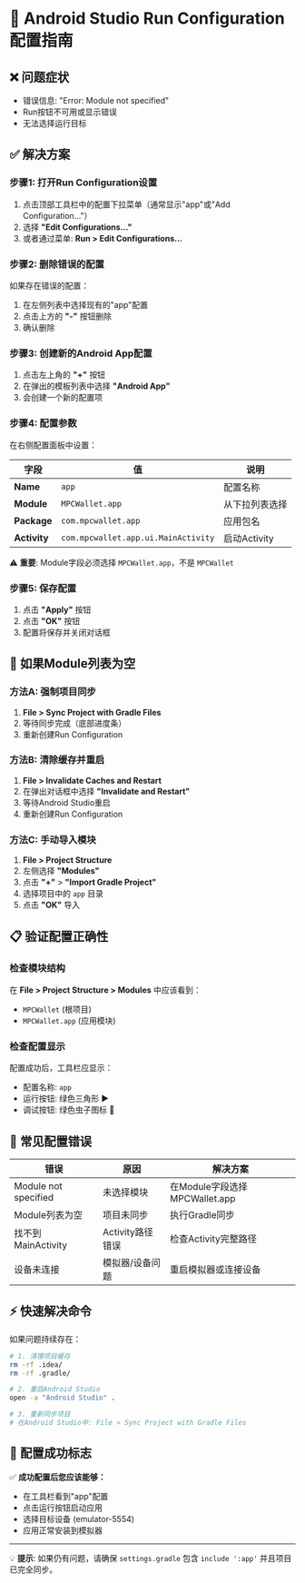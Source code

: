 # 🔧 Android Studio Run Configuration 配置指南

## ❌ 问题症状
- 错误信息: "Error: Module not specified"
- Run按钮不可用或显示错误
- 无法选择运行目标

## ✅ 解决方案

### **步骤1: 打开Run Configuration设置**

1. 点击顶部工具栏中的配置下拉菜单（通常显示"app"或"Add Configuration..."）
2. 选择 **"Edit Configurations..."**
3. 或者通过菜单: **Run > Edit Configurations...**

### **步骤2: 删除错误的配置**

如果存在错误的配置：
1. 在左侧列表中选择现有的"app"配置
2. 点击上方的 **"-"** 按钮删除
3. 确认删除

### **步骤3: 创建新的Android App配置**

1. 点击左上角的 **"+"** 按钮
2. 在弹出的模板列表中选择 **"Android App"**
3. 会创建一个新的配置项

### **步骤4: 配置参数**

在右侧配置面板中设置：

| 字段 | 值 | 说明 |
|------|----|----|
| **Name** | `app` | 配置名称 |
| **Module** | `MPCWallet.app` | 从下拉列表选择 |
| **Package** | `com.mpcwallet.app` | 应用包名 |
| **Activity** | `com.mpcwallet.app.ui.MainActivity` | 启动Activity |

⚠️ **重要**: Module字段必须选择 `MPCWallet.app`，不是 `MPCWallet`

### **步骤5: 保存配置**

1. 点击 **"Apply"** 按钮
2. 点击 **"OK"** 按钮
3. 配置将保存并关闭对话框

## 🔄 如果Module列表为空

### **方法A: 强制项目同步**

1. **File > Sync Project with Gradle Files**
2. 等待同步完成（底部进度条）
3. 重新创建Run Configuration

### **方法B: 清除缓存并重启**

1. **File > Invalidate Caches and Restart**
2. 在弹出对话框中选择 **"Invalidate and Restart"**
3. 等待Android Studio重启
4. 重新创建Run Configuration

### **方法C: 手动导入模块**

1. **File > Project Structure**
2. 左侧选择 **"Modules"**
3. 点击 **"+"** > **"Import Gradle Project"**
4. 选择项目中的 `app` 目录
5. 点击 **"OK"** 导入

## 📋 验证配置正确性

### **检查模块结构**

在 **File > Project Structure > Modules** 中应该看到：
- `MPCWallet` (根项目)
- `MPCWallet.app` (应用模块)

### **检查配置显示**

配置成功后，工具栏应显示：
- 配置名称: `app`
- 运行按钮: 绿色三角形 ▶️
- 调试按钮: 绿色虫子图标 🐞

## 🎯 常见配置错误

| 错误 | 原因 | 解决方案 |
|------|------|----------|
| Module not specified | 未选择模块 | 在Module字段选择MPCWallet.app |
| Module列表为空 | 项目未同步 | 执行Gradle同步 |
| 找不到MainActivity | Activity路径错误 | 检查Activity完整路径 |
| 设备未连接 | 模拟器/设备问题 | 重启模拟器或连接设备 |

## ⚡ 快速解决命令

如果问题持续存在：

```bash
# 1. 清理项目缓存
rm -rf .idea/
rm -rf .gradle/

# 2. 重启Android Studio
open -a "Android Studio" .

# 3. 重新同步项目
# 在Android Studio中: File > Sync Project with Gradle Files
```

## 🎉 配置成功标志

✅ **成功配置后您应该能够：**
- 在工具栏看到"app"配置
- 点击运行按钮启动应用
- 选择目标设备 (emulator-5554)
- 应用正常安装到模拟器

---

💡 **提示**: 如果仍有问题，请确保 `settings.gradle` 包含 `include ':app'` 并且项目已完全同步。 